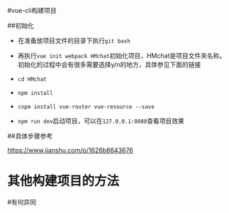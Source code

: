 #vue-cli构建项目

##初始化

* 在准备放项目文件的目录下执行`git bash`

* 再执行`vue init webpack HMchat`初始化项目，HMchat是项目文件夹名称。初始化的过程中会有很多需要选择y/n的地方，具体参见下面的链接

* `cd HMchat`

* `npm install`

* `cnpm install vue-router vue-resource --save`

* `npm run dev`启动项目，可以在`127.0.0.1:8080`查看项目效果

##具体步骤参考

https://www.jianshu.com/p/1626b8643676


# 其他构建项目的方法
#有何异同
